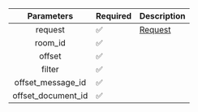 |     Parameters     | Required           | Description           |
|:------------------:|--------------------|-----------------------|
|      request       | :white_check_mark: | [Request](Request.md) |
|      room_id       | :white_check_mark: |                       |
|       offset       | :white_check_mark: |                       |
|       filter       | :white_check_mark: |                       |
| offset_message_id  | :white_check_mark: |                       |
| offset_document_id | :white_check_mark: |                       |